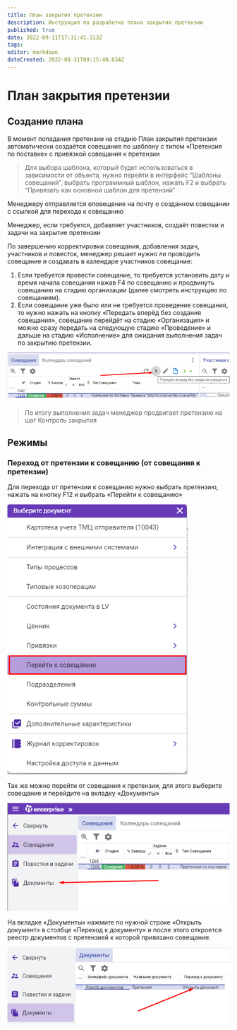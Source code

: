 ```yaml
---
title: План закрытия претензии
description: Инструкция по разработке плана закрытия претензии
published: true
date: 2022-09-11T17:31:41.313Z
tags: 
editor: markdown
dateCreated: 2022-08-31T09:15:40.634Z
---
```


# План закрытия претензии

## Создание плана

В момент попадания претензии на стадию План закрытия претензии автоматически создаётся совещание по шаблону с типом «Претензия по поставке» с привязкой совещания к претензии

>Для выбора шаблона, который будет использоваться в зависимости от объекта, нужно перейти в интерфейс “Шаблоны совещаний”, выбрать программный шаблон, нажать F2 и выбрать “Привязать как основной шаблон для претензий”

Менеджеру отправляется оповещение на почту о созданном совещании с ссылкой для перехода к совещанию

Менеджер, если требуется, добавляет участников, создаёт повестки и задачи на закрытие претензии

По завершению корректировки совещания, добавления задач, участников и повесток, менеджер решает нужно ли проводить совещание и создавать в календаре участников совещание:

1. Если требуется провести совещание, то требуется установить дату и время начала совещания нажав F4 по совещанию и продвинуть совещанию на стадию организации (далее смотреть инструкцию по совещаниям).
2. Если совещание уже было или не требуется проведение совещания, то нужно нажать на кнопку «Передать вперёд без создания совещания», совещание перейдёт на стадию «Организация» и можно сразу передать на следующую стадию «Проведение» и дальше на стадию «Исполнение» для ожидания выполнения задач по закрытию претензии.

![](<../../../assets/1 (47)1.png>)

>По итогу выполнения задач менеджер продвигает претензию на шаг Контроль закрытия

## Режимы

### **Переход от претензии к совещанию (от совещания к претензии)**

Для перехода от претензии к совещанию нужно выбрать претензию, нажать на кнопку F12 и выбрать «Перейти к совещанию»

![](<../../../assets/7 (11)1.png>)

Так же можно перейти от совещания к претензии, для этого выберите совещание и перейдите на вкладку «Документы»

![](<../../../assets/8 (13)1.png>)

На вкладке «Документы» нажмите по нужной строке «Открыть документ» в столбце «Переход к документу» и после этого откроется реестр документов с претензией к которой привязано совещание.

![](<../../../assets/9 (3)1.png>)

